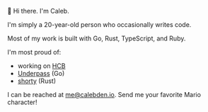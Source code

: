 👋 Hi there. I'm Caleb.

I'm simply a 20-year-old person who occasionally writes code.

Most of my work is built with Go, Rust, TypeScript, and Ruby.

I'm most proud of:

- working on [HCB](https://github.com/hackclub/hcb)
- [Underpass](https://github.com/cjdenio/underpass) (Go)
- [shorty](https://github.com/cjdenio/shorty) (Rust)

I can be reached at [me@calebden.io](mailto:me@calebden.io). Send me your favorite Mario character!

